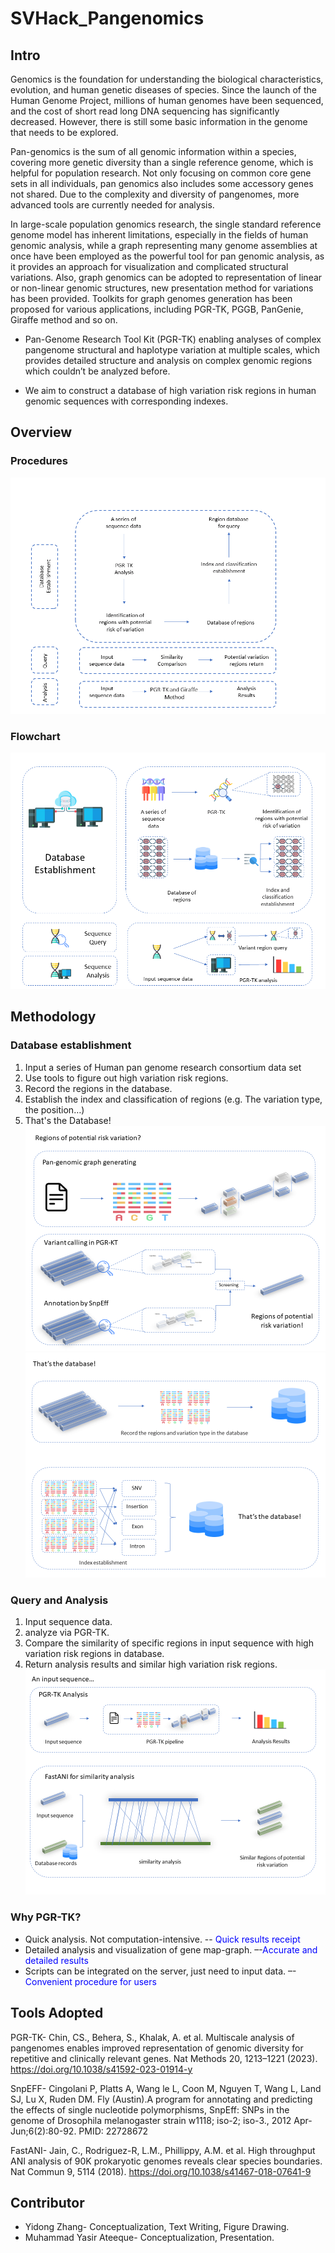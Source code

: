 # SVHack_Pangenomics

## Intro
Genomics is the foundation for understanding the biological characteristics, evolution, and human genetic diseases of species. Since the launch of the Human Genome Project, millions of human genomes have been sequenced, and the cost of short read long DNA sequencing has significantly decreased. However, there is still some basic information in the genome that needs to be explored.

Pan-genomics is the sum of all genomic information within a species, covering more genetic diversity than a single reference genome, which is helpful for population research. Not only focusing on common core gene sets in all individuals, pan genomics also includes some accessory genes not shared. Due to the complexity and diversity of pangenomes, more advanced tools are currently needed for analysis.

In large-scale population genomics research, the single standard reference genome model has inherent limitations, especially in the fields of human genomic analysis, while a graph representing many genome assemblies at once have been employed as the powerful tool for pan genomic analysis, as it provides an approach for visualization and complicated structural variations. Also, graph genomics can be adopted to representation of linear or non-linear genomic structures, new presentation method for variations has been provided. Toolkits for graph genomes generation has been proposed for various applications, including PGR-TK, PGGB, PanGenie, Giraffe method and so on. 

- Pan-Genome Research Tool Kit (PGR-TK) enabling analyses of complex pangenome structural and haplotype variation at multiple scales, which provides detailed structure and analysis on complex genomic regions which couldn’t be analyzed before.

- We aim to construct a database of high variation risk regions in human genomic sequences with corresponding indexes. 



## Overview

### Procedures
![image](https://github.com/collaborativebioinformatics/SVHack_Pangenomics/blob/main/Images/1.PNG)

### Flowchart
![image](https://github.com/collaborativebioinformatics/SVHack_Pangenomics/blob/main/Images/2.PNG)

## Methodology
### Database establishment
1. Input a series of Human pan genome research consortium data set
2. Use tools to figure out high variation risk regions.
3. Record the regions in the database.
4. Establish the index and classification of regions (e.g. The variation type, the position…)
5. That's the Database!
![image](https://github.com/collaborativebioinformatics/SVHack_Pangenomics/blob/main/Images/4.PNG)
![image](https://github.com/collaborativebioinformatics/SVHack_Pangenomics/blob/main/Images/5.PNG)

### Query and Analysis
1. Input sequence data.
2. analyze via PGR-TK.
3. Compare the similarity of specific regions in input sequence with high variation risk regions in database.
4. Return analysis results and similar high variation risk regions.
![image](https://github.com/collaborativebioinformatics/SVHack_Pangenomics/blob/main/Images/6.PNG)

### Why PGR-TK?
- Quick analysis. Not computation-intensive. --<font color="Blue"> Quick results receipt</font>
- Detailed analysis and visualization of gene map-graph. –-<font color="Blue">Accurate and detailed results</font>
- Scripts can be integrated on the server, just need to input data. –-<font color="Blue">Convenient procedure for users</font>
## Tools Adopted
PGR-TK- Chin, CS., Behera, S., Khalak, A. et al. Multiscale analysis of pangenomes enables improved representation of genomic diversity for repetitive and clinically relevant genes. Nat Methods 20, 1213–1221 (2023). https://doi.org/10.1038/s41592-023-01914-y
        
        
        
        
        
        
        
        
        
        
        
        
        
        
        
        
        
        

SnpEFF- Cingolani P, Platts A, Wang le L, Coon M, Nguyen T, Wang L, Land SJ, Lu X, Ruden DM. Fly (Austin).A program for annotating and predicting the effects of single nucleotide polymorphisms, SnpEff: SNPs in the genome of Drosophila melanogaster strain w1118; iso-2; iso-3.,  2012 Apr-Jun;6(2):80-92. PMID: 22728672
        
        
        
        
        
        
        
        
        
        
        
        
        
        

FastANI- Jain, C., Rodriguez-R, L.M., Phillippy, A.M. et al. High throughput ANI analysis of 90K prokaryotic genomes reveals clear species boundaries. Nat Commun 9, 5114 (2018). https://doi.org/10.1038/s41467-018-07641-9
        
        
        
        
        
        
        
        
        
        
        
        
        
        

## Contributor
- Yidong Zhang- Conceptualization, Text Writing, Figure Drawing.
- Muhammad Yasir Ateeque- Conceptualization, Presentation. 
